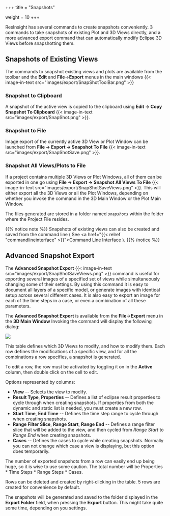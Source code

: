 +++
title = "Snapshots"

weight = 10
+++

ResInsight has several commands to create snapshots conveniently. 3 commands to take snapshots of existing Plot and 3D Views directly, and a more advanced export command that can automatically modify Eclipse 3D Views before snapshotting them. 

## Snapshots of Existing Views

The commands to snapshot existing views and plots are available from the toolbar and the **Edit** and **File**->**Export** menus in the main windows {{< image-in-text src="images/export/SnapShotToolBar.png" >}}

### Snapshot to Clipboard

A snapshot of the active view is copied to the clipboard using **Edit -> Copy Snapshot To Clipboard**  {{< image-in-text src="images/export/SnapShot.png" >}}.

### Snapshot to File 

Image export of the currently active 3D View or Plot Window can be launched from **File -> Export -> Snapshot To File** {{< image-in-text src="images/export/SnapShotSave.png" >}}. 

### Snapshot All Views/Plots to File

If a project contains multiple 3D Views or Plot Windows, all of them can be exported in one go using **File -> Export -> Snapshot All Views To File**  {{< image-in-text src="images/export/SnapShotSaveViews.png" >}}. This will either export all the 3D Views or all the Plot Windows, depending on whether you invoke the command in the 3D Main Window or the Plot Main Window.

The files generated are stored in a folder named _`snapshots`_ within the folder where the Project File resides. 

{{% notice note %}}
 Snapshots of existing views can also be created and saved from the command line 
 ( See <a href="{{< relref "commandlineinterface" >}}">Command Line Interface</a> ).
{{% /notice %}}

## Advanced Snapshot Export

The **Advanced Snapshot Export**  {{< image-in-text src="images/export/SnapShotSaveViews.png" >}} command is useful for exporting several images of a specified set of views while simultaneously changing some of their settings. By using this command it is easy to document all layers of a specific model, or generate images with identical setup across several different cases. It is also easy to export an image for each of the time steps in a case, or even a combination of all these parameters.

The **Advanced Snapshot Export** is available from the **File**->**Export** menu in the **3D Main Window** 
Invoking the command will display the following dialog: 

 ![](/images/export/SnapshotAdvancedExport.png)

This table defines which 3D Views to modify, and how to modify them. Each row defines the modifications of a specific view, and for all the combinations a row specifies, a snapshot is generated. 

To edit a row, the row must be activated by toggling it on in the **Active** column, then double click on the cell to edit. 

Options represented by columns:

- **View** -- Selects the view to modify.
- **Result Type**, **Properties** -- Defines a list of eclipse result properties to cycle through when creating snapshots. If properties from both the dynamic and static list is needed, you must create a new row.
- **Start Time**, **End Time** -- Defines the time step range to cycle through when creating snapshots.
- **Range Filter Slice**, **Range Start**, **Range End** -- Defines a range filter slice that will be added to the view, and then cycled from *Range Start* to *Range End* when creating snapshots. 
- **Cases** -- Defines the cases to cycle while creating snapshots. Normally you can not change which case a view is displaying, but this option does temporarily.

The number of exported snapshots from a row can easily end up being huge, so it is wise to use some caution. The total number will be Properties * Time Steps * Range Steps * Cases.

Rows can be deleted and created by right-clicking in the table. 5 rows are created for convenience by default.

The snapshots will be generated and saved to the folder displayed in the **Export Folder** field, when pressing the **Export** button. This might take quite some time, depending on you settings.
